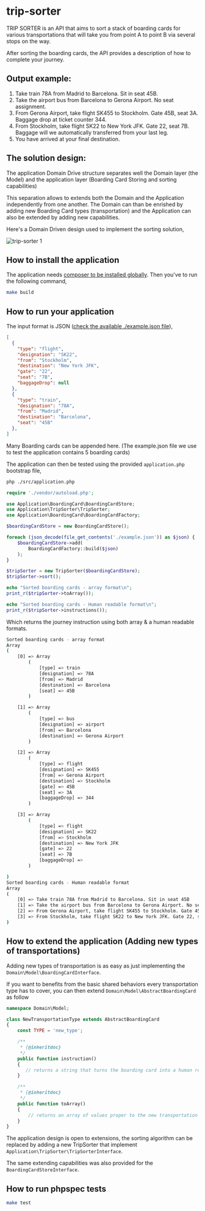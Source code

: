 trip-sorter
===========
TRIP SORTER is an API that aims to sort a stack of boarding cards for various transportations that will take you
from point A to point B via several stops on the way.

After sorting the boarding cards, the API provides a description of how to complete your journey.

## Output example:

1. Take train 78A from Madrid to Barcelona. Sit in seat 45B.
2. Take the airport bus from Barcelona to Gerona Airport. No seat assignment.
3. From Gerona Airport, take flight SK455 to Stockholm. Gate 45B, seat 3A.
Baggage drop at ticket counter 344.
4. From Stockholm, take flight SK22 to New York JFK. Gate 22, seat 7B.
Baggage will we automatically transferred from your last leg.
5. You have arrived at your final destination.

## The solution design:

The application Domain Drive structure separates well the Domain layer (the Model) and the application layer (Boarding
Card Storing and sorting capabilities)

This separation allows to extends both the Domain and the Application independently from one another. The Domain
can than be enrished by adding new Boarding Card types (transportation) and the Application can also be extended
by adding new capabilities.

Here's a Domain Driven design used to implement the sorting solution,

![trip-sorter 1](https://cloud.githubusercontent.com/assets/1450211/23835814/21da7904-076e-11e7-81c9-02e826dd32cd.jpg)

## How to install the application

The application needs [composer to be installed globally](https://getcomposer.org/doc/00-intro.md#globally). Then you've to run the following command,

```sh
make build
```

## How to run your application

The input format is JSON ([check the available ./example.json file](https://github.com/ahsio/trip-sorter/blob/master/example.json)),

```json
[
  {
    "type": "flight",
    "designation": "SK22",
    "from": "Stockholm",
    "destination": "New York JFK",
    "gate": "22",
    "seat": "7B",
    "baggageDrop": null
  },
  {
    "type": "train",
    "designation": "78A",
    "from": "Madrid",
    "destination": "Barcelona",
    "seat": "45B"
  },
]
```
Many Boarding cards can be appended here. (The example.json file we use to test the application contains 5 boarding cards)

The application can then be tested using the provided `application.php` bootstrap file,

```sh
php ./src/application.php
```

```php
require './vendor/autoload.php';

use Application\BoardingCard\BoardingCardStore;
use Application\TripSorter\TripSorter;
use Application\BoardingCard\BoardingCardFactory;

$boardingCardStore = new BoardingCardStore();

foreach (json_decode(file_get_contents('./example.json')) as $json) {
    $boardingCardStore->add(
        BoardingCardFactory::build($json)
    );
}

$tripSorter = new TripSorter($boardingCardStore);
$tripSorter->sort();

echo "Sorted boarding cards - array format\n";
print_r($tripSorter->toArray());

echo "Sorted boarding cards - Human readable format\n";
print_r($tripSorter->instructions());
```
Which returns the journey instruction using both array & a human readable formats.
```sh
Sorted boarding cards - array format
Array
(
    [0] => Array
        (
            [type] => train
            [designation] => 78A
            [from] => Madrid
            [destination] => Barcelona
            [seat] => 45B
        )

    [1] => Array
        (
            [type] => bus
            [designation] => airport
            [from] => Barcelona
            [destination] => Gerona Airport
        )

    [2] => Array
        (
            [type] => flight
            [designation] => SK455
            [from] => Gerona Airport
            [destination] => Stockholm
            [gate] => 45B
            [seat] => 3A
            [baggageDrop] => 344
        )

    [3] => Array
        (
            [type] => flight
            [designation] => SK22
            [from] => Stockholm
            [destination] => New York JFK
            [gate] => 22
            [seat] => 7B
            [baggageDrop] =>
        )

)
Sorted boarding cards - Human readable format
Array
(
    [0] => Take train 78A from Madrid to Barcelona. Sit in seat 45B
    [1] => Take the airport bus from Barcelona to Gerona Airport. No seat assignment
    [2] => From Gerona Airport, take flight SK455 to Stockholm. Gate 45B, seat 3A. Baggage drop at ticket counter 344.
    [3] => From Stockholm, take flight SK22 to New York JFK. Gate 22, seat 7B. Baggage will we automatically transferred from your last leg.
)
```

## How to extend the application (Adding new types of transportations)

Adding new types of transportation is as easy as just implementing the `Domain\Model\BoardingCardInterface`.

If you want to benefits from the basic shared behaviors every transportation type has to cover, you can then
extend `Domain\Model\AbstractBoardingCard` as follow

```php
namespace Domain\Model;

class NewTransportationType extends AbstractBoardingCard
{
    const TYPE = 'new_type';

    /**
     * {@inheritdoc}
     */
    public function instruction()
    {
       // returns a string that turns the boarding card into a human readable instruction
    }

    /**
     * {@inheritdoc}
     */
    public function toArray()
    {
        // returns an array of values proper to the new transportation type
    }
}
```

The application design is open to extensions, the sorting algorithm can be replaced by adding a new TripSorter that
implement `Application\TripSorter\TripSorterInterface`.

The same extending capabilities was also provided for the `BoardingCardStoreInterface`.

## How to run phpspec tests

```sh
make test
```